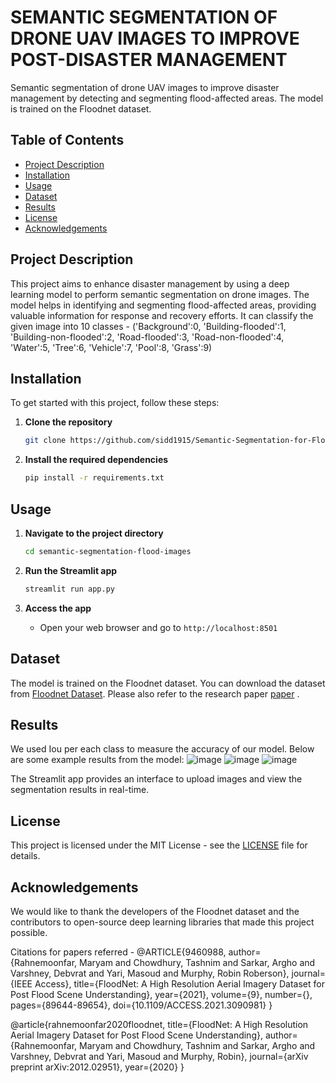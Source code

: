 # SEMANTIC SEGMENTATION OF DRONE UAV IMAGES TO IMPROVE POST-DISASTER MANAGEMENT

Semantic segmentation of drone UAV images to improve disaster management by detecting and segmenting flood-affected areas. The model is trained on the Floodnet dataset.

## Table of Contents
- [Project Description](#project-description)
- [Installation](#installation)
- [Usage](#usage)
- [Dataset](#dataset)
- [Results](#results)
- [License](#license)
- [Acknowledgements](#acknowledgements)

## Project Description
This project aims to enhance disaster management by using a deep learning model to perform semantic segmentation on drone images. The model helps in identifying and segmenting flood-affected areas, providing valuable information for response and recovery efforts. It can classify the given image into 10 classes - ('Background':0, 'Building-flooded':1, 'Building-non-flooded':2, 'Road-flooded':3, 'Road-non-flooded':4, 'Water':5, 'Tree':6, 'Vehicle':7, 'Pool':8, 'Grass':9)

## Installation
To get started with this project, follow these steps:

1. **Clone the repository**
    ```bash
    git clone https://github.com/sidd1915/Semantic-Segmentation-for-Flood-Images.git
    ```

2. **Install the required dependencies**
    ```bash
    pip install -r requirements.txt
    ```

## Usage
1. **Navigate to the project directory**
    ```bash
    cd semantic-segmentation-flood-images
    ```

2. **Run the Streamlit app**
    ```bash
    streamlit run app.py
    ```

3. **Access the app**
    - Open your web browser and go to `http://localhost:8501`


## Dataset
The model is trained on the Floodnet dataset. You can download the dataset from [Floodnet Dataset]([https://floodnet.org/dataset](https://www.dropbox.com/scl/fo/k33qdif15ns2qv2jdxvhx/ANGaa8iPRhvlrvcKXjnmNRc?rlkey=ao2493wzl1cltonowjdbrnp7f&e=3&dl=0)). Please also refer to the research paper [paper](https://ieeexplore.ieee.org/document/9460988) .


## Results
We used Iou per each class to measure the accuracy of our model. Below are some example results from the model:
![image](https://github.com/user-attachments/assets/12bb5d4d-0ef7-4ced-b0b2-5edb5640f79e)
![image](https://github.com/user-attachments/assets/4be77119-896b-4b44-8bd9-32cab05f81a9)
![image](https://github.com/user-attachments/assets/2b35f19d-62fd-48ed-ba63-b4faded02d96)


The Streamlit app provides an interface to upload images and view the segmentation results in real-time.

## License
This project is licensed under the MIT License - see the [LICENSE](LICENSE) file for details.

## Acknowledgements
We would like to thank the developers of the Floodnet dataset and the contributors to open-source deep learning libraries that made this project possible.

Citations for papers referred - 
@ARTICLE{9460988,
 author={Rahnemoonfar, Maryam and Chowdhury, Tashnim and Sarkar, Argho and Varshney, Debvrat and Yari, Masoud and Murphy, Robin Roberson},
 journal={IEEE Access}, 
 title={FloodNet: A High Resolution Aerial Imagery Dataset for Post Flood Scene Understanding}, 
 year={2021},
 volume={9},
 number={},
 pages={89644-89654},
 doi={10.1109/ACCESS.2021.3090981}
 }

@article{rahnemoonfar2020floodnet,
 title={FloodNet: A High Resolution Aerial Imagery Dataset for Post Flood Scene Understanding},
 author={Rahnemoonfar, Maryam and Chowdhury, Tashnim and Sarkar, Argho and Varshney, Debvrat and Yari, Masoud and Murphy, Robin},
 journal={arXiv preprint arXiv:2012.02951},
 year={2020}
}
